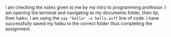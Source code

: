 i am checking the notes given to me by my intro to programming professor.
I am opening the terminal and navigating to my documents folder, then itp, then haiku.
I am using the `say "hello" -o hello.aiff` line of code.
i have successfully saved my haiku to the correct folder thus completing the assignment.